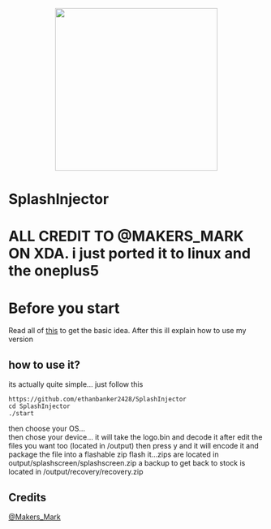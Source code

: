 <p align="center">
<img src="https://github.com/ethanbanker2428/SplashInjector/tree/1.5/info/logo.png" width="320px" height="320px" > 
</p>

# SplashInjector
# ALL CREDIT TO @MAKERS_MARK ON XDA. i just ported it to linux and the oneplus5

# Before you start #
Read all of [this](https://forum.xda-developers.com/oneplus-3/themes/mod-splash-screen-image-injector-t3441999) to get the basic idea.
After this ill explain how to use my version

## how to use it? ##
its actually quite simple... just follow this
	
	https://github.com/ethanbanker2428/SplashInjector
	cd SplashInjector
	./start

then choose your OS...		
then chose your device...
it will take the logo.bin and decode it
after edit the files you want too (located in /output)
then press y and it will encode it and package the file into a flashable zip
flash it...zips are located in output/splashscreen/splashscreen.zip
a backup to get back to stock is located in /output/recovery/recovery.zip

## Credits ##
[@Makers_Mark](https://forum.xda-developers.com/member.php?u=5448769)
